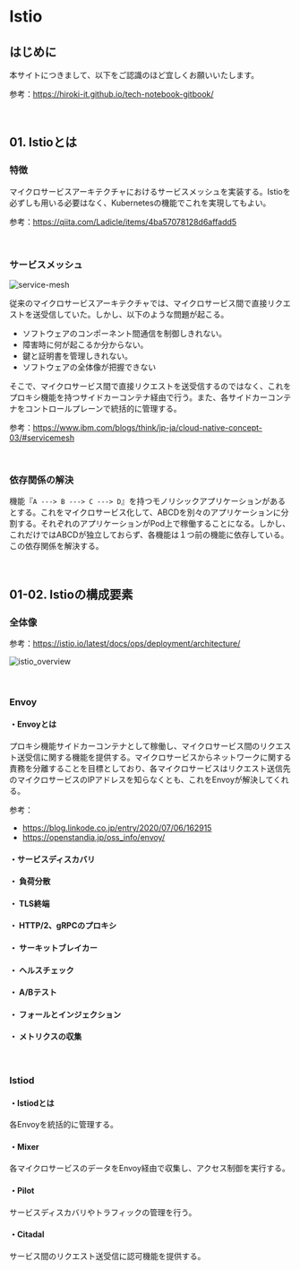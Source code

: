 # Istio

## はじめに

本サイトにつきまして、以下をご認識のほど宜しくお願いいたします。

参考：https://hiroki-it.github.io/tech-notebook-gitbook/

<br>

## 01. Istioとは

### 特徴

マイクロサービスアーキテクチャにおけるサービスメッシュを実装する。Istioを必ずしも用いる必要はなく、Kubernetesの機能でこれを実現してもよい。

参考：https://qiita.com/Ladicle/items/4ba57078128d6affadd5

<br>

### サービスメッシュ

![service-mesh](https://raw.githubusercontent.com/hiroki-it/tech-notebook/master/images/service-mesh.png)

従来のマイクロサービスアーキテクチャでは、マイクロサービス間で直接リクエストを送受信していた。しかし、以下のような問題が起こる。

- ソフトウェアのコンポーネント間通信を制御しきれない。
- 障害時に何が起こるか分からない。
- 鍵と証明書を管理しきれない。
- ソフトウェアの全体像が把握できない

そこで、マイクロサービス間で直接リクエストを送受信するのではなく、これをプロキシ機能を持つサイドカーコンテナ経由で行う。また、各サイドカーコンテナをコントロールプレーンで統括的に管理する。

参考：https://www.ibm.com/blogs/think/jp-ja/cloud-native-concept-03/#servicemesh

<br>

### 依存関係の解決

機能『```A ---> B ---> C ---> D```』を持つモノリシックアプリケーションがあるとする。これをマイクロサービス化して、ABCDを別々のアプリケーションに分割する。それぞれのアプリケーションがPod上で稼働することになる。しかし、これだけではABCDが独立しておらず、各機能は１つ前の機能に依存している。この依存関係を解決する。

<br>

## 01-02. Istioの構成要素

### 全体像

参考：https://istio.io/latest/docs/ops/deployment/architecture/

![istio_overview](https://raw.githubusercontent.com/hiroki-it/tech-notebook/master/images/istio_overview.png)

<br>

### Envoy

#### ・Envoyとは

プロキシ機能サイドカーコンテナとして稼働し、マイクロサービス間のリクエスト送受信に関する機能を提供する。マイクロサービスからネットワークに関する責務を分離することを目標としており、各マイクロサービスはリクエスト送信先のマイクロサービスのIPアドレスを知らなくとも、これをEnvoyが解決してくれる。

参考：

- https://blog.linkode.co.jp/entry/2020/07/06/162915
- https://openstandia.jp/oss_info/envoy/

#### ・サービスディスカバリ
#### ・ 負荷分散
#### ・ TLS終端
#### ・ HTTP/2、gRPCのプロキシ
#### ・ サーキットブレイカー
#### ・ ヘルスチェック
#### ・ A/Bテスト
#### ・ フォールとインジェクション
#### ・ メトリクスの収集

<br>

### Istiod

#### ・Istiodとは

各Envoyを統括的に管理する。

#### ・Mixer

各マイクロサービスのデータをEnvoy経由で収集し、アクセス制御を実行する。

#### ・Pilot

サービスディスカバリやトラフィックの管理を行う。

#### ・Citadal

サービス間のリクエスト送受信に認可機能を提供する。
